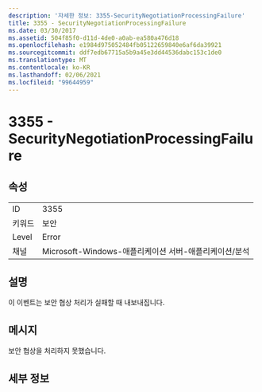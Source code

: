 ```yaml
---
description: '자세한 정보: 3355-SecurityNegotiationProcessingFailure'
title: 3355 - SecurityNegotiationProcessingFailure
ms.date: 03/30/2017
ms.assetid: 504f85f0-d11d-4de0-a0ab-ea580a476d18
ms.openlocfilehash: e1984d975052484fb05122659840e6af6da39921
ms.sourcegitcommit: ddf7edb67715a5b9a45e3dd44536dabc153c1de0
ms.translationtype: MT
ms.contentlocale: ko-KR
ms.lasthandoff: 02/06/2021
ms.locfileid: "99644959"
---
```

# <a name="3355---securitynegotiationprocessingfailure"></a>3355 - SecurityNegotiationProcessingFailure

## <a name="properties"></a>속성  
  
|||  
|-|-|  
|ID|3355|  
|키워드|보안|  
|Level|Error|  
|채널|Microsoft-Windows-애플리케이션 서버-애플리케이션/분석|  
  
## <a name="description"></a>설명  

 이 이벤트는 보안 협상 처리가 실패할 때 내보내집니다.  
  
## <a name="message"></a>메시지  

 보안 협상을 처리하지 못했습니다.  
  
## <a name="details"></a>세부 정보
